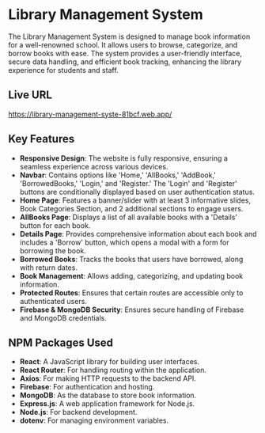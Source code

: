 # Library Management System

The Library Management System is designed to manage book information for a well-renowned school. It allows users to browse, categorize, and borrow books with ease. The system provides a user-friendly interface, secure data handling, and efficient book tracking, enhancing the library experience for students and staff.


## Live URL
https://library-management-syste-81bcf.web.app/


## Key Features
- **Responsive Design**: The website is fully responsive, ensuring a seamless experience across various devices.
- **Navbar**: Contains options like 'Home,' 'AllBooks,' 'AddBook,' 'BorrowedBooks,' 'Login,' and 'Register.' The 'Login' and 'Register' buttons are conditionally displayed based on user authentication status.
- **Home Page**: Features a banner/slider with at least 3 informative slides, Book Categories Section, and 2 additional sections to engage users.
- **AllBooks Page**: Displays a list of all available books with a 'Details' button for each book.
- **Details Page**: Provides comprehensive information about each book and includes a 'Borrow' button, which opens a modal with a form for borrowing the book.
- **Borrowed Books**: Tracks the books that users have borrowed, along with return dates.
- **Book Management**: Allows adding, categorizing, and updating book information.
- **Protected Routes**: Ensures that certain routes are accessible only to authenticated users.
- **Firebase & MongoDB Security**: Ensures secure handling of Firebase and MongoDB credentials.


## NPM Packages Used
- **React**: A JavaScript library for building user interfaces.
- **React Router**: For handling routing within the application.
- **Axios**: For making HTTP requests to the backend API.
- **Firebase**: For authentication and hosting.
- **MongoDB**: As the database to store book information.
- **Express.js**: A web application framework for Node.js.
- **Node.js**: For backend development.
- **dotenv**: For managing environment variables.
